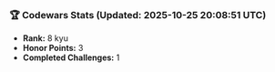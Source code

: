 ### 🏆 Codewars Stats (Updated: 2025-10-25 20:08:51 UTC)

- **Rank:** 8 kyu
- **Honor Points:** 3
- **Completed Challenges:** 1
